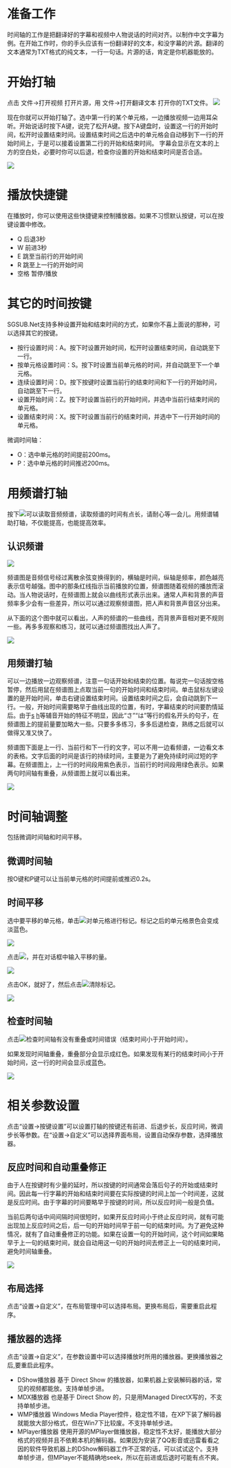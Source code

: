 

# 准备工作 #

时间轴的工作是把翻译好的字幕和视频中人物说话的时间对齐。以制作中文字幕为例。在开始工作时，你的手头应该有一份翻译好的文本，和没字幕的片源。翻译的文本通常为TXT格式的纯文本，一行一句话。片源的话，肯定是你机器能放的。


# 开始打轴 #

点击 文件->打开视频 打开片源，用 文件->打开翻译文本 打开你的TXT文件。
<img src='http://sgsubdotnet.googlecode.com/svn/wiki/imgs/timing00.png' />

现在你就可以开始打轴了。选中第一行的某个单元格，一边播放视频一边用耳朵听。开始说话时按下A键，说完了松开A键。按下A键盘时，设置这一行的开始时间，松开时设置结束时间。设置结束时间之后选中的单元格会自动移到下一行的开始时间上，于是可以接着设置第二行的开始和结束时间。
字幕会显示在文本的上方的空白处，必要时你可以后退，检查你设置的开始和结束时间是否合适。

<img src='http://sgsubdotnet.googlecode.com/svn/wiki/imgs/timing01.png' />

# 播放快捷键 #

在播放时，你可以使用这些快捷键来控制播放器。如果不习惯默认按键，可以在按键设置中修改。

  * Q 后退3秒
  * W 前进3秒
  * E 跳至当前行的开始时间
  * R 跳至上一行的开始时间
  * 空格 暂停/播放

# 其它的时间按键 #
SGSUB.Net支持多种设置开始和结束时间的方式，如果你不喜上面说的那种，可以选择其它的按键。

  * 按行设置时间：A。按下时设置开始时间，松开时设置结束时间，自动跳至下一行。
  * 按单元格设置时间：S。按下时设置当前单元格的时间，并自动跳至下一个单元格。
  * 连续设置时间：D。按下按键时设置当前行的结束时间和下一行的开始时间，自动跳至下一行。
  * 设置开始时间：Z。按下时设置当前行的开始时间，并选中当前行结束时间的单元格。
  * 设置结束时间：X。按下时设置当前行的结束时间，并选中下一行开始时间的单元格。

微调时间轴：
  * O：选中单元格的时间提前200ms。
  * P：选中单元格的时间推迟200ms。

# 用频谱打轴 #
按下<img src='http://sgsubdotnet.googlecode.com/svn/wiki/imgs/initfft.png' />可以读取音频频谱，读取频谱的时间有点长，请耐心等一会儿。用频谱辅助打轴，不仅能提高，也能提高效率。

## 认识频谱 ##
<img src='http://sgsubdotnet.googlecode.com/svn/wiki/imgs/timing02.png' />

频谱图是音频信号经过离散余弦变换得到的，横轴是时间，纵轴是频率，颜色越亮表示信号越强。图中的那条红线指示当前播放的位置，频谱图随着视频的播放而滚动。当人物说话时，在频谱图上就会以曲线形式表示出来。通常人声和背景的声音频率多少会有一些差异，所以可以通过观察频谱图，把人声和背景声音区分出来。

从下面的这个图中就可以看出，人声的频谱的一些曲线，而背景声音相对更不规则一些。再多多观察和练习，就可以通过频谱图找出人声了。

<img src='http://sgsubdotnet.googlecode.com/svn/wiki/imgs/timing03.png' />

## 用频谱打轴 ##
可以一边播放一边观察频谱，注意一句话开始和结束的位置。每说完一句话按空格暂停，然后用鼠在频谱图上点取当前一句的开始时间和结束时间。单击鼠标左键设置的是开始时间，单击右键设置结束时间。设置结束时间之后，会自动跳到下一行。一般，开始时间需要略早于曲线出现的位置，有时，字幕结束的时间要酌情延后。由于[s](s.md) [h](h.md)等辅音开始的特征不明显，因此“さ”“は”等行的假名开头的句子，在频谱图上的提前量要加略大一些。只要多多练习，多多后退检查，熟练之后就可以做得又准又快了。

频谱图下面是上一行、当前行和下一行的文字，可以不用一边看频谱，一边看文本的表格。文字后面的时间是该行的持续时间，主要是为了避免持续时间过短的字幕。在频谱图上，上一行的时间段用紫色表示，当前行的时间段用绿色表示。如果两句时间轴有重叠，从频谱图上就可以看出来。

<img src='http://sgsubdotnet.googlecode.com/svn/wiki/imgs/timing04.png' />

# 时间轴调整 #

包括微调时间轴和时间平移。

## 微调时间轴 ##

按O键和P键可以让当前单元格的时间提前或推迟0.2s。

## 时间平移 ##

选中要平移的单元格，单击<img src='http://sgsubdotnet.googlecode.com/svn/wiki/imgs/markcell.png' />对单元格进行标记。标记之后的单元格景色会变成淡蓝色。

<img src='http://sgsubdotnet.googlecode.com/svn/wiki/imgs/timing05.png' />

点击<img src='http://sgsubdotnet.googlecode.com/svn/wiki/imgs/timeoffset.png' />，并在对话框中输入平移的量。

<img src='http://sgsubdotnet.googlecode.com/svn/wiki/imgs/timing06.png' />

点击OK，就好了，然后点击<img src='http://sgsubdotnet.googlecode.com/svn/wiki/imgs/unmarkall.png' />清除标记。

<img src='http://sgsubdotnet.googlecode.com/svn/wiki/imgs/timing07.png' />

## 检查时间轴 ##

点击<img src='http://sgsubdotnet.googlecode.com/svn/wiki/imgs/timelinecheck.png' />检查时间轴有没有重叠或时间错误（结束时间小于开始时间）。

如果发现时间轴重叠，重叠部分会显示成红色。如果发现有某行的结束时间小于开始时间，这一行的时间会显示成蓝色。

<img src='http://sgsubdotnet.googlecode.com/svn/wiki/imgs/timing08.png' />

# 相关参数设置 #

点击“设置->按键设置”可以设置打轴的按键还有前进、后退步长，反应时间，微调步长等参数。在“设置->自定义”可以选择界面布局，设置自动保存参数，选择播放器。

## 反应时间和自动重叠修正 ##

由于人在按键时有少量的延时，所以按键的时间通常会落后句子的开始或结束时间。因此每一行字幕的开始和结束时间要在实际按键的时间上加一个时间差，这就是反应时间。由于字幕的时间要略早于按键的时间，所以反应时间一般是负值。

当前后两句话中间间隔时间很短时，如果开反应时间小于终止反应时间，就有可能出现加上反应时间之后，后一句的开始时间早于前一句的结束时间。为了避免这种情况，就有了自动重叠修正的功能。如果在设置一句的开始时间，这个时间如果略早于上一句的结束时间，就会自动用这一句的开始时间去修正上一句的结束时间，避免时间轴重叠。

<img src='http://sgsubdotnet.googlecode.com/svn/wiki/imgs/keycfg.png' />

## 布局选择 ##

点击“设置->自定义”，在布局管理中可以选择布局。更换布局后，需要重启此程序。

## 播放器的选择 ##

点击“设置->自定义”，在参数设置中可以选择播放时所用的播放器。更换播放器之后,要重启此程序。

  * DShow播放器 基于 Direct Show 的播放器，如果机器上安装解码器的话，常见的视频都能放。支持单帧步进。
  * MDX播放器 也是基于 Direct Show 的，只是用Managed DirectX写的，不支持单帧步进。
  * WMP播放器 Windows Media Player控件，稳定性不错，在XP下装了解码器就能放大部分格式，但在Win7下比较废。不支持单帧步进。
  * MPlayer播放器 使用开源的MPlayer做播放器，稳定性不太好，能播放大部分格式的视频并且不依赖本机的解码器。如果因为安装了QQ影音或迅雷看看之因的软件导致机器上的DShow解码器工作不正常的话，可以试试这个。支持单帧步进，但MPlayer不能精确地seek，所以在前进或后退时可能有点不爽。